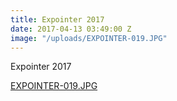 ```yaml
---
title: Expointer 2017
date: 2017-04-13 03:49:00 Z
image: "/uploads/EXPOINTER-019.JPG"
---
```


Expointer 2017

[EXPOINTER-019.JPG](/uploads/EXPOINTER-019.JPG)